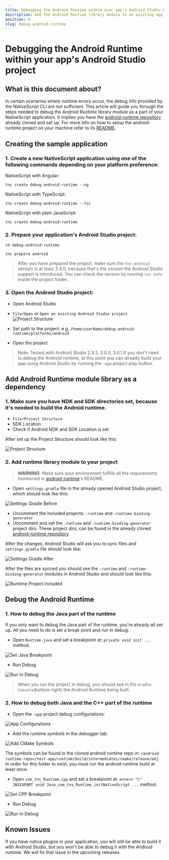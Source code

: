 ```yaml
---
title: Debugging the Android Runtime within your app's Android Studio project
description: Add the Android Runtime library module to an existing app
position: 0
slug: debug-android-runtime
---
```


# Debugging the Android Runtime within your app's Android Studio project

## What is this document about?

In certain scenarios where runtime errors occur, the debug info provided by the NativeScript CLI are not sufficient. This article will guide you through the steps needed to debug the Android Runtime library module as a part of your NativeScript application. It implies you have the [android-runtime repository](https://github.com/NativeScript/android-runtime) already cloned and set up. For more info on how to setup the android-runtime project on your machine refer to its [README](https://github.com/NativeScript/android-runtime/blob/master/README.md).

## Creating the sample application

### 1. Create a new NativeScript application using one of the following commands depending on your platform preference:

NativeScript with Angular: 

`tns create debug-android-runtime --ng`

NativeScript with TypeScript: 

`tns create debug-android-runtime --tsc`

NativeScript with plain JavaScript: 

`tns create debug-android-runtime`

### 2. Prepare your application's Android Studio project:

`cd debug-android-runtime`

`tns prepare android`

> After you have prepared the project, make sure the `tns-android` version is at least 3.4.0, because that's the version the Android Studio support is introduced. You can check the version by running `tns info` inside the project folder.

### 3. Open the Android Studio project:

* Open Android Studio
* `File/Open` or `Open an existing Android Studio project`
![Project Structure](open-as-project.png)

* Set path to the project: e.g. `/home/userName/debug-android-runtime/platforms/android`
* Open the project

> Note: Tested with Android Studio 2.3.3, 3.0.0, 3.0.1
> If you don't need to debug the Android runtime, at this point you can already build your app using Android Studio by running the `:app` project play button.

## Add Android Runtime module library as a dependency

### 1. Make sure you have NDK and SDK directories set, because it's needed to build the Android runtime.

* `File/Project Structure`
* SDK Location
* Check if Android NDK and SDK Location is set

After set up the Project Structure should look like this:

![Project Structure](project-structure-window.png)

### 2. Add runtime library module to your project

> **WARNING**: Make sure your environment fulfills all the requirements mentioned in [android-runtime](https://github.com/NativeScript/android-runtime)'s README.

* Open `settings.gradle` file in the already opened Android Studio project, which should look like this:

![Settings Gradle Before](settings-gradle-before.png)

* Uncomment the included projects: `:runtime` and `:runtime-binding-generator`
* Uncomment and set the `:runtime` and `:runtime-binding-generator` project dirs. These project dirs, can be found in the already cloned [android-runtime repository](https://github.com/NativeScript/android-runtime).

After the changes, Android Studio will ask you to sync files and `settings.gradle` file should look like:

![Settings Gradle After](settings-gradle-after.png)

After the files are synced you should see the `:runtime` and `:runtime-binding-generator` modules in Android Studio and should look like this:

![Runtime Project Included](runtime-project-shown.png)

## Debug the Android Runtime

### 1. How to debug the Java part of the runtime

If you only want to debug the Java part of the runtime, you're already all set up. All you need to do is set a break point and run in debug.

* Open `Runtime.java` and set a breakpoint at: `private void init ...` method.

![Set Java Breakpoint](set-java-runtime-breakpoint.png)

* Run Debug

![Run In Debug](hit-debug.png)

> When you run the project in debug, you should see in the `Gradle Console`(bottom right) the Android Runtime being built.

### 2. How to debug both Java and the C++ part of the runtime

* Open the `:app` project debug configurations:

![App Configurations](app-edit-configurations.png)

* Add the runtime symbols in the debugger tab.

![Add CMake Symbols](add-runtime-symbols.png)

The symbols can be found in the cloned android runtime repo in: `<android-runtime-repo>/test-app/runtime/build/intermediates/cmake/release/obj`. In order for this folder to exist, you must run the android runtime build at least once.

* Open `com_tns_Runtime.cpp` and set a breakpoint at: `extern "C" JNIEXPORT void Java_com_tns_Runtime_initNativeScript ...` method.

![Set CPP Breakpoint](set-cpp-runtime-breakpoint.png)

* Run Debug 

![Run In Debug](hit-debug.png)

## Known Issues

If you have native plugins in your application, you will still be able to build it with Android Studio, but you won't be able to debug it with the Android runtime. We will fix that issue in the upcoming releases.
